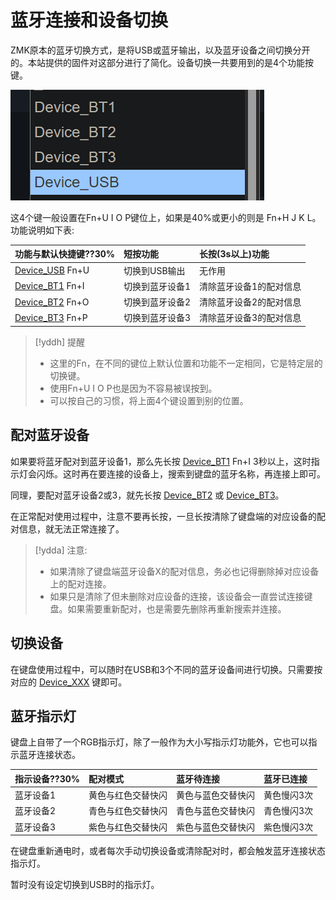 # 蓝牙连接和设备切换

ZMK原本的蓝牙切换方式，是将USB或蓝牙输出，以及蓝牙设备之间切换分开的。本站提供的固件对这部分进行了简化。设备切换一共要用到的是4个功能按键。

![](assets/zmk-bh-device-01.png)

这4个键一般设置在<key>Fn+U I O P</key>键位上，如果是40%或更小的则是 <key>Fn+H J K L</key>。功能说明如下表:

| 功能与默认快捷键??30% | 短按功能 | 长按(3s以上)功能 |
|:--- |:--- | :--- |
| <u>Device_USB</u> <key>Fn+U</key> | 切换到USB输出 | 无作用 |
| <u>Device_BT1</u> <key>Fn+I</key> | 切换到蓝牙设备1 | 清除蓝牙设备1的配对信息 |
| <u>Device_BT2</u> <key>Fn+O</key> | 切换到蓝牙设备2 | 清除蓝牙设备2的配对信息 |
| <u>Device_BT3</u> <key>Fn+P</key> | 切换到蓝牙设备3 | 清除蓝牙设备3的配对信息 |

> [!yddh] 提醒
> - 这里的Fn，在不同的键位上默认位置和功能不一定相同，它是特定层的切换键。
> - 使用<key>Fn+U I O P</key>也是因为不容易被误按到。
> - 可以按自己的习惯，将上面4个键设置到别的位置。

## 配对蓝牙设备

如果要将蓝牙配对到蓝牙设备1，那么先长按 <u>Device_BT1</u> <key>Fn+I</key> 3秒以上，这时指示灯会闪烁。这时再在要连接的设备上，搜索到键盘的蓝牙名称，再连接上即可。

同理，要配对蓝牙设备2或3，就先长按 <u>Device_BT2</u> 或 <u>Device_BT3</u>。

在正常配对使用过程中，注意不要再长按，一旦长按清除了键盘端的对应设备的配对信息，就无法正常连接了。

> [!ydda] 注意: 
> - 如果清除了键盘端蓝牙设备X的配对信息，务必也记得删除掉对应设备上的配对连接。
> - 如果只是清除了但未删除对应设备的连接，该设备会一直尝试连接键盘。如果需要重新配对，也是需要先删除再重新搜索并连接。


## 切换设备

在键盘使用过程中，可以随时在USB和3个不同的蓝牙设备间进行切换。只需要按对应的 <u>Device_XXX</u> 键即可。

## 蓝牙指示灯

键盘上自带了一个RGB指示灯，除了一般作为大小写指示灯功能外，它也可以指示蓝牙连接状态。

| 指示设备??30% | 配对模式 | 蓝牙待连接 | 蓝牙已连接 |
|:--- |:--- |:--- |:--- |
| 蓝牙设备1 | 黄色与红色交替快闪 | 黄色与蓝色交替快闪 | 黄色慢闪3次 |
| 蓝牙设备2 | 青色与红色交替快闪 | 青色与蓝色交替快闪 | 青色慢闪3次 |
| 蓝牙设备3 | 紫色与红色交替快闪 | 紫色与蓝色交替快闪 | 紫色慢闪3次 |

在键盘重新通电时，或者每次手动切换设备或清除配对时，都会触发蓝牙连接状态指示灯。

暂时没有设定切换到USB时的指示灯。